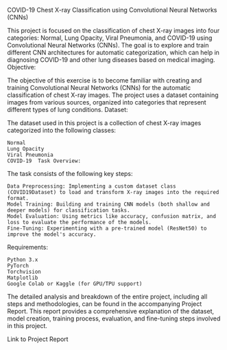 COVID-19 Chest X-ray Classification using Convolutional Neural Networks (CNNs)

This project is focused on the classification of chest X-ray images into four categories: Normal, Lung Opacity, Viral Pneumonia, and COVID-19 using Convolutional Neural Networks (CNNs). The goal is to explore and train different CNN architectures for automatic categorization, which can help in diagnosing COVID-19 and other lung diseases based on medical imaging.
Objective:

The objective of this exercise is to become familiar with creating and training Convolutional Neural Networks (CNNs) for the automatic classification of chest X-ray images. The project uses a dataset containing images from various sources, organized into categories that represent different types of lung conditions.
Dataset:

The dataset used in this project is a collection of chest X-ray images categorized into the following classes:

    Normal
    Lung Opacity
    Viral Pneumonia
    COVID-19  Task Overview:

The task consists of the following key steps:

    Data Preprocessing: Implementing a custom dataset class (COVID19Dataset) to load and transform X-ray images into the required format.
    Model Training: Building and training CNN models (both shallow and deeper models) for classification tasks.
    Model Evaluation: Using metrics like accuracy, confusion matrix, and loss to evaluate the performance of the models.
    Fine-Tuning: Experimenting with a pre-trained model (ResNet50) to improve the model's accuracy.

Requirements:

    Python 3.x
    PyTorch
    Torchvision
    Matplotlib
    Google Colab or Kaggle (for GPU/TPU support)  

  The detailed analysis and breakdown of the entire project, including all steps and methodologies, can be found in the accompanying Project Report. This report provides a comprehensive explanation of the dataset, model creation, training process, evaluation, and fine-tuning steps involved in this project.

Link to Project Report

